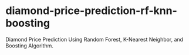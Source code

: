 # diamond-price-prediction-rf-knn-boosting
Diamond Price Prediction Using Random Forest, K-Nearest Neighbor, and Boosting Algorithm.
